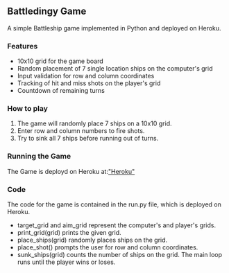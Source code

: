 ## Battledingy Game

A simple Battleship game implemented in Python and deployed on Heroku.

### Features

- 10x10 grid for the game board
- Random placement of 7 single location ships on the computer's grid
- Input validation for row and column coordinates
- Tracking of hit and miss shots on the player's grid
- Countdown of remaining turns

### How to play

1. The game will randomly place 7 ships on a 10x10 grid.
2. Enter row and column numbers to fire shots.
3. Try to sink all 7 ships before running out of turns.

### Running the Game

The Game is deployd on Heroku at:["Heroku"](https://dashboard.heroku.com/apps/battleboat/deploy/github)

### Code

The code for the game is contained in the run.py file, which is deployed on Heroku.

- target_grid and aim_grid represent the computer's and player's grids.
- print_grid(grid) prints the given grid.
- place_ships(grid) randomly places ships on the grid.
- place_shot() prompts the user for row and column coordinates.
- sunk_ships(grid) counts the number of ships on the grid.
The main loop runs until the player wins or loses.
